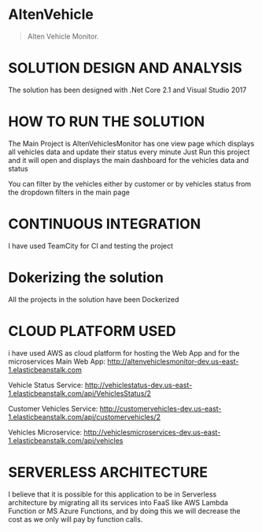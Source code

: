 # AltenVehicle
> Alten Vehicle Monitor.

# SOLUTION DESIGN AND ANALYSIS
The solution has been designed with .Net Core 2.1 and Visual Studio 2017

# HOW TO RUN THE SOLUTION

The Main Project is AltenVehiclesMonitor has one view page which displays all vehicles data and update their status every minute
Just Run this project and it will open and displays the main dashboard for the vehicles data and status

You can filter by the vehicles either by customer or by vehicles status from the dropdown filters in the main page

# CONTINUOUS INTEGRATION

I have used TeamCity for CI and testing the project

# Dokerizing the solution

All the projects in the solution have been Dockerized 

# CLOUD PLATFORM USED

i have used AWS as cloud platform for hosting the Web App and for the microservices
Main Web App: 
http://altenvehiclesmonitor-dev.us-east-1.elasticbeanstalk.com

Vehicle Status Service:
http://vehiclestatus-dev.us-east-1.elasticbeanstalk.com/api/VehiclesStatus/2

Customer Vehicles Service:
http://customervehicles-dev.us-east-1.elasticbeanstalk.com/api/customervehicles/2

Vehicles Microservice:
http://vehiclesmicroservices-dev.us-east-1.elasticbeanstalk.com/api/vehicles

# SERVERLESS ARCHITECTURE

I believe that it is possible for this application to be in Serverless architecture by migrating all its services into FaaS like AWS Lambda Function or MS Azure Functions,
and by doing this we will decrease the cost as we only will pay by function calls.